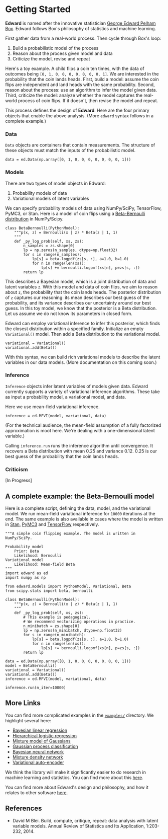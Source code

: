 # Getting Started

**Edward** is named after the innovative statistician
[George Edward Pelham Box](https://en.wikipedia.org/wiki/George_E._P._Box).
Edward follows Box's philosophy of statistics and machine learning.

First gather data from a real-world process. Then cycle through Box's loop:

1. Build a probabilistic model of the process
2. Reason about the process given model and data
3. Criticize the model, revise and repeat

Here's a toy example. A child flips a coin ten times, with the data of outcomes being `[0, 1, 0, 0, 0, 0, 0, 0, 0, 1]`. We are interested in the probability that the coin lands heads. First, build a model: assume the coin flips are independent and land heads with the same probability. Second, reason about the process: use an algorithm to infer the model given data. Third, criticize the model: analyze whether the model captures the real-world process of coin flips. If it doesn't, then revise the model and repeat.

This process defines the design of **Edward**. Here are the four primary objects that enable the above analysis. (More `edward` syntax follows in a complete example.)

### Data

`Data` objects are containers that contain measurements. The structure of these objects must match the inputs of the probabilistic model.

```{Python}
data = ed.Data(np.array([0, 1, 0, 0, 0, 0, 0, 0, 0, 1]))
```

### Models

There are two types of model objects in Edward:

1. Probability models of data
2. Variational models of latent variables

We can specify probability models of data using NumPy/SciPy, TensorFlow, PyMC3, or Stan. Here is a model of coin flips using a [Beta-Bernoulli distribution](https://en.wikipedia.org/wiki/Beta-binomial_distribution) in NumPy/Scipy.
```{Python}
class BetaBernoulli(PythonModel):
    """p(x, z) = Bernoulli(x | z) * Beta(z | 1, 1)
    """
    def _py_log_prob(self, xs, zs):
        n_samples = zs.shape[0]
        lp = np.zeros(n_samples, dtype=np.float32)
        for s in range(n_samples):
            lp[s] = beta.logpdf(zs[s, :], a=1.0, b=1.0)
            for n in range(len(xs)):
                lp[s] += bernoulli.logpmf(xs[n], p=zs[s, :])
        return lp
```
This describes a Bayesian model, which is a joint distribution of data and latent variables `z`. With this model and data of coin flips, we aim to reason about `z`, the probability that the coin lands heads. The posterior distribution of `z` captures our reasoning: its mean describes our best guess of the probability, and its variance describes our uncertainty around our best guess. In this toy model, we know that the posterior is a Beta distribution. Let us assume we do not know its parameters in closed form.

Edward can employ variational inference to infer this posterior, which finds the closest distribution within a specified family. Initialize an empty  `Variational()` model. Then add a Beta distribution to the variational model.
```{Python}
variational = Variational()
variational.add(Beta())
```
With this syntax, we can build rich variational models to describe the latent variables in our data models. (More documentation on this coming soon.)

### Inference

`Inference` objects infer latent variables of models given data. Edward currently supports a variety of variational inference algorithms. These take as input a probability model, a variational model, and data.

Here we use mean-field variational inference.
```
inference = ed.MFVI(model, variational, data)
```
(For the technical audience, the mean-field assumption of a fully factorized approximation is moot here. We're dealing with a one-dimensional latent variable.)

Calling `inference.run` runs the inference algorithm until convergence. It recovers a Beta distribution with mean 0.25 and variance 0.12. 0.25 is our best guess of the probability that the coin lands heads.

### Criticism

[In Progress]

## A complete example: the Beta-Bernoulli model

Here is a complete script, defining the data, model, and the variational model. We run mean-field variational inference for `10000` iterations at the end. The same example is also available in cases where the model is written in [Stan](https://github.com/blei-lab/edward/blob/master/examples/beta_bernoulli_stan.py), [PyMC3](https://github.com/blei-lab/edward/blob/master/examples/beta_bernoulli_pymc3.py) and [TensorFlow](https://github.com/blei-lab/edward/blob/master/examples/beta_bernoulli_tf.py) respectively.

```{Python}
"""A simple coin flipping example. The model is written in NumPy/SciPy.

Probability model
    Prior: Beta
    Likelihood: Bernoulli
Variational model
    Likelihood: Mean-field Beta
"""
import edward as ed
import numpy as np

from edward.models import PythonModel, Variational, Beta
from scipy.stats import beta, bernoulli

class BetaBernoulli(PythonModel):
    """p(x, z) = Bernoulli(x | z) * Beta(z | 1, 1)
    """
    def _py_log_prob(self, xs, zs):
        # This example is pedagogical.
        # We recommend vectorizing operations in practice.
        n_minibatch = zs.shape[0]
        lp = np.zeros(n_minibatch, dtype=np.float32)
        for s in range(n_minibatch):
            lp[s] = beta.logpdf(zs[s, :], a=1.0, b=1.0)
            for n in range(len(xs)):
                lp[s] += bernoulli.logpmf(xs[n], p=zs[s, :])
        return lp

data = ed.Data(np.array([0, 1, 0, 0, 0, 0, 0, 0, 0, 1]))
model = BetaBernoulli()
variational = Variational()
variational.add(Beta())
inference = ed.MFVI(model, variational, data)

inference.run(n_iter=10000)
```

## More Links

You can find more complicated examples in the [`examples/`](https://github.com/blei-lab/edward/tree/master/examples) directory. We highlight several here:

* [Bayesian linear regression](https://github.com/blei-lab/edward/blob/master/examples/bayesian_linear_regression.py)
* [Hierarchical logistic regression](https://github.com/blei-lab/edward/blob/master/examples/hierarchical_logistic_regression.py)
* [Mixture model of Gaussians](https://github.com/blei-lab/edward/blob/master/examples/mixture_gaussian.py)
* [Gaussian process classification](https://github.com/blei-lab/edward/blob/master/examples/gp_classification.py)
* [Bayesian neural network](https://github.com/blei-lab/edward/blob/master/examples/bayesian_nn.py)
* [Mixture density network](https://github.com/blei-lab/edward/blob/master/examples/mixture_density_network.py)
* [Variational auto-encoder](https://github.com/blei-lab/edward/blob/master/examples/convolutional_vae.py)

We think the library will make it significantly easier to do research in machine learning and statistics. You can find more about this [here](guide-research.md).

You can find more about Edward's design and philosophy, and how it relates to other software [here](design.md).

## References

+ David M Blei. Build, compute, critique, repeat: data analysis with latent variable models. Annual Review of Statistics and Its Application, 1:203-232, 2014.
